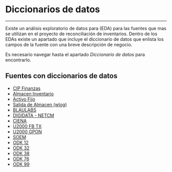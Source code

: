# Diccionarios de datos
---
Existe un análisis exploratorio de datos para (EDA) para las fuentes que mas se utilizan en el proyecto de reconciliación de inventarios. Dentro de los EDAs  existe un apartado que incluye el diccionario de datos que enlista los campos de la fuente con una breve descripción de negocio.

Es necesario navegar hasta el apartado *Diccionario de datos* para encontrarlo.

## Fuentes con diccionarios de datos
* [CIP Finanzas](../eda/CIP_Finanzas/EDA_CIP_Finanzas.md)
* [Almacen Inventario](../eda/Almacen_Segregacion/Segregación_Inventario.md)
* [Activo Fijo](../eda/Activo_Fijo/EDA_Activo_Fijo.md)
* [Salida de Almacen (wlog)](../eda/WLOG/WLOG.md)
* [BLAULABS](../eda/Gestor_Blaulabs/Blaulabs.md)
* [DIGIDATA - NETCM](../eda/Gestor_Digidata_NETCM/GESTOR-DIGIDATA.md)
* [CIENA](../eda/Gestor_Ciena/Ciena.md)
* [U2000 FB TX](../eda/Gestor_U2000/README.md)
* [U2000 GPON](../eda/Gestor_U2000/README.md)
* [SOEM](../eda/Gestor_SOEM/EDA_SOEM.md)
* [ODK 12](../eda/ODK_12/EDA_ODK_12.md)
* [ODK 32](../eda/ODK_32/EDA_ODK_32.md)
* [ODK 38](../eda/ODK_38/EDA_ODK_38.md)
* [ODK 76](../eda/ODK_76/EDA_ODK_76.md)
* [ODK 99](../eda/ODK_99/ODK_99.md)

